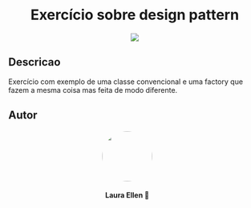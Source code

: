 <h1 align="center">
  <br>
  Exercício sobre design pattern
  <br>
</h1>


<h4 align="center"><img src="https://img.icons8.com/external-avoca-kerismaker/64/null/external-Programing-web-development-avoca-kerismaker.png"/>
</h4>


## Descricao

Exercício com exemplo de uma classe convencional e
uma factory que fazem a mesma coisa mas feita de modo diferente.


## Autor

<h4 align="center">
    <img style="border-radius: 50%; margin-right: 30px" src="https://avatars.githubusercontent.com/u/55304639?s=400&u=bda4bf4fc71e6353840e1f2e46683c7c0328c030&v=4" width="100px;" alt=""/>
    
</h4>
<h4 align="center">
    <b style="margin-right: 30px">Laura Ellen 🚀</b>

</h4>
